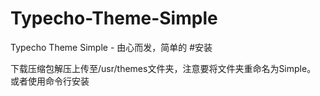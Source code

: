 # Typecho-Theme-Simple
Typecho Theme Simple - 由心而发，简单的
#安装

下载压缩包解压上传至/usr/themes文件夹，注意要将文件夹重命名为Simple。
或者使用命令行安装
